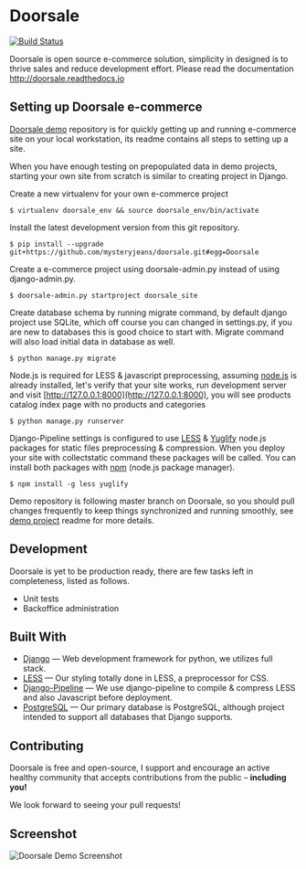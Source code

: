 Doorsale
========
[![Build Status](https://travis-ci.org/mysteryjeans/doorsale.svg?branch=master)](https://travis-ci.org/mysteryjeans/doorsale)

Doorsale is open source e-commerce solution, simplicity in designed is to thrive sales and reduce development effort. Please read the documentation http://doorsale.readthedocs.io

## Setting up Doorsale e-commerce

[Doorsale demo](https://github.com/mysteryjeans/doorsale-demo) repository is for quickly getting up and running e-commerce site on your local workstation, its readme contains all steps to setting up a site.

When you have enough testing on prepopulated data in demo projects, starting your own site from scratch is similar to creating project in Django.

Create a new virtualenv for your own e-commerce project

```
$ virtualenv doorsale_env && source doorsale_env/bin/activate
```

Install the latest development version from this git repository.

```
$ pip install --upgrade git+https://github.com/mysteryjeans/doorsale.git#egg=Doorsale
```

Create a e-commerce project using doorsale-admin.py instead of using django-admin.py.

```
$ doorsale-admin.py startproject doorsale_site
```

Create database schema by running migrate command, by default django project use SQLite, which off course you can changed in settings.py, if you are new to databases this is good choice to start with. Migrate command will also load initial data in database as well.

```
$ python manage.py migrate
```

Node.js is required for LESS & javascript preprocessing, assuming [node.js](http://nodejs.org/) is already installed, let's verify that your site works, run development server and visit [http://127.0.0.1:8000](http://127.0.0.1:8000), you will see products catalog index page with no products and categories

```
$ python manage.py runserver
```

Django-Pipeline settings is configured to use [LESS](http://lesscss.org/#using-less-installation) & [Yuglify](https://github.com/yui/yuglify) node.js packages for static files preprocessing & compression. When you deploy your site with collectstatic command these packages will be called. You can install both packages with [npm](https://www.npmjs.org/) (node.js package manager).

```
$ npm install -g less yuglify
```

Demo repository is following master branch on Doorsale, so you should pull changes frequently to keep things synchronized and running smoothly, see [demo project](https://github.com/mysteryjeans/doorsale-demo) readme for more details.


## Development

Doorsale is yet to be production ready, there are few tasks left in completeness, listed as follows.

- Unit tests
- Backoffice administration


## Built With

- [Django](https://github.com/django/django) &mdash; Web development framework for python, we utilizes full stack.
- [LESS](https://github.com/less/less.js) &mdash; Our styling totally done in LESS, a preprocessor for CSS.
- [Django-Pipeline](https://github.com/cyberdelia/django-pipeline) &mdash; We use django-pipeline to compile & compress LESS and also Javascript before deployment.
- [PostgreSQL](http://www.postgresql.org/) &mdash; Our primary database is PostgreSQL, although project intended to support all databases that Django supports.


## Contributing

Doorsale is free and open-source, I support and encourage an active healthy community that accepts contributions from the public – **including you!**

We look forward to seeing your pull requests!


## Screenshot

![Doorsale Demo Screenshot](https://raw.github.com/mysteryjeans/doorsale-demo/master/media/images/demo-screenshot.png)
